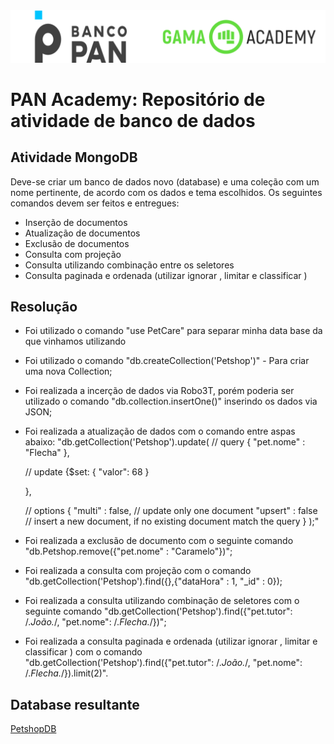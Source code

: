 <img alt="logo banco pan e gama academy" src="https://github.com/joaomhernandes/PAN-Academy/blob/main/Assets/gama-pan-academy-logo.svg" style="width: 300%, height: auto, margin-left: auto, margin-left: auto" />

# PAN Academy: Repositório de atividade de banco de dados

## Atividade MongoDB

Deve-se criar um banco de dados novo (database) e uma coleção com um nome pertinente, de acordo com os dados e tema escolhidos. Os seguintes comandos 
devem ser feitos e entregues:

- Inserção de documentos
- Atualização de documentos
- Exclusão de documentos
- Consulta com projeção
- Consulta utilizando combinação entre os seletores
- Consulta paginada e ordenada (utilizar ignorar , limitar e classificar )

## Resolução

 - Foi utilizado o comando "use PetCare" para separar minha data base da que vinhamos utilizando

 - Foi utilizado o comando "db.createCollection('Petshop')" - Para criar uma nova Collection;

 - Foi realizada a incerção de dados via Robo3T, porém poderia ser utilizado o comando "db.collection.insertOne()" inserindo os dados via JSON;

 - Foi realizada a atualização de dados com o comando entre aspas abaixo:
"db.getCollection('Petshop').update(
    // query 
    {
        "pet.nome" : "Flecha"
    },
    
    // update 
    {$set:
        {
            "valor": 68
            }
        
    },
    
    // options 
    {
        "multi" : false,  // update only one document 
        "upsert" : false  // insert a new document, if no existing document match the query 
 }
);"

 - Foi realizada a exclusão de documento com o seguinte comando "db.Petshop.remove({"pet.nome" : "Caramelo"})";

 - Foi realizada a consulta com projeção com o comando "db.getCollection('Petshop').find({},{"dataHora" : 1, "_id" : 0});

 - Foi realizada a consulta utilizando combinação de seletores com o seguinte comando "db.getCollection('Petshop').find({"pet.tutor": /.*João.*/, 
"pet.nome": /.*Flecha.*/})";

 - Foi realizada a consulta paginada e ordenada (utilizar ignorar , limitar e classificar ) com o comando "db.getCollection('Petshop').find({"pet.tutor": /.*João.*/, "pet.nome": /.*Flecha.*/}).limit(2)".

## Database resultante

[PetshopDB](https://github.com/joaomhernandes/PAN-Academy/blob/main/BancoDeDados/PetshopDB.js)



